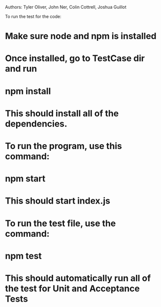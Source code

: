 Authors: Tyler Oliver, John Ner, Colin Cottrell, Joshua Guillot

To run the test for the code:

# Make sure node and npm is installed
# Once installed, go to TestCase dir and run
# npm install 
# This should install all of the dependencies.
# To run the program, use this command:
# npm start
# This should start index.js
# To run the test file, use the command:
# npm test
# This should automatically run all of the test for Unit and Acceptance Tests
